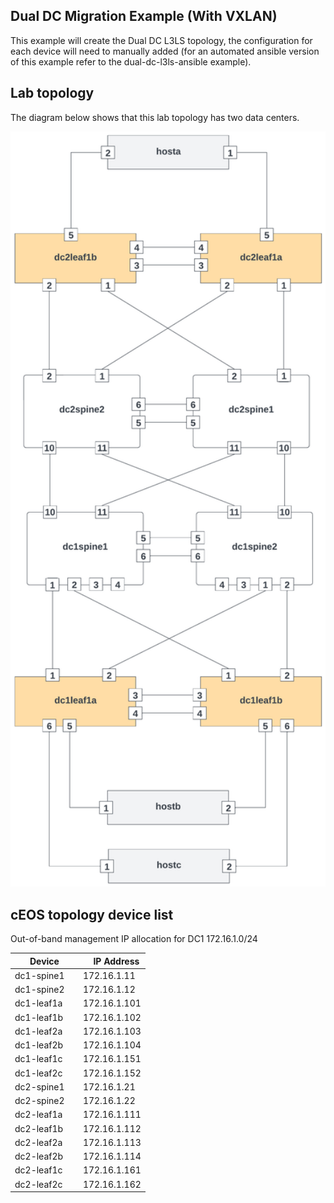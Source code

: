 ## Dual DC Migration Example (With VXLAN)


This example will create the Dual DC L3LS topology, the configuration for each device will need to manually added (for an automated ansible version of this example refer to the dual-dc-l3ls-ansible example).

## Lab topology

The diagram below shows that this lab topology has two data centers. 

<p align="center">
  <img src="/docs/imgs/dualdctopology.png" alt="Lab Topology" width="600"/>
</p>

## cEOS topology device list

Out-of-band management IP allocation for DC1	172.16.1.0/24


| Device | IP Address |
| ------ | ------------ |
| dc1-spine1 |172.16.1.11 |
| dc1-spine2 |172.16.1.12 |
| dc1-leaf1a  |172.16.1.101 |
| dc1-leaf1b  |172.16.1.102 |
| dc1-leaf2a  |172.16.1.103 |
| dc1-leaf2b  |172.16.1.104 |
| dc1-leaf1c  |172.16.1.151 |
| dc1-leaf2c  |172.16.1.152 |
| dc2-spine1 |172.16.1.21 |
| dc2-spine2 |172.16.1.22 |
| dc2-leaf1a  |172.16.1.111 |
| dc2-leaf1b  |172.16.1.112 |
| dc2-leaf2a  |172.16.1.113 |
| dc2-leaf2b |172.16.1.114 |
| dc2-leaf1c  |172.16.1.161 |
| dc2-leaf2c  |172.16.1.162 |



